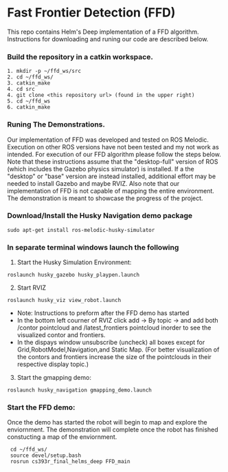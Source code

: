 # Fast Frontier Detection (FFD) 

This repo contains Helm's Deep implementation of a FFD algorithm. Instructions for downloading and runing our code are described below. 

### Build the repository in a catkin workspace.
```
1. mkdir -p ~/ffd_ws/src
2. cd ~/ffd_ws/
3. catkin_make
4. cd src
4. git clone <this repository url> (found in the upper right)
5. cd ~/ffd_ws
6. catkin_make
```
### Runing The Demonstrations. 

Our implementation of FFD was developed and tested on ROS Melodic. Execution on other ROS versions have not been tested and my not work as intended. For execution of our FFD algorithm please follow the steps below. Note that these instructions assume that the "desktop-full" version of ROS (which includes the Gazebo physics simulator) is installed. If a the "desktop" or "base" version are instead installed, additional effort may be needed to install Gazebo and maybe RVIZ. Also note that our implementation of FFD is not capable of mapping the entire environment. The demonstration is meant to showcase the progress of the project.
### Download/Install the Husky Navigation demo package
```
sudo apt-get install ros-melodic-husky-simulator
```
### In separate terminal windows launch the following

1. Start the Husky Simulation Environment:

```
roslaunch husky_gazebo husky_playpen.launch
```
2. Start RVIZ 

```
roslaunch husky_viz view_robot.launch
```
- Note: Instructions to preform after the FFD demo has started
- In the bottom left courner of RVIZ click add -> By topic ->  and add both /contor pointcloud and /latest_frontiers pointcloud inorder to see the visualized contor and frontiers. 
- In the dispays window unsubscribe (uncheck) all boxes except for Grid,RobotModel,Navigation,and Static Map. (For better visualization of the contors and frontiers increase the size of the pointclouds in their respective display topic.) 

3. Start the gmapping demo:
```
roslaunch husky_navigation gmapping_demo.launch
```   
### Start the FFD demo:
Once the demo has started the robot will begin to map and explore the enviornment. The demonstration will complete once the robot has finished constucting a map of the enviornment. 

```
 cd ~/ffd_ws/
 source devel/setup.bash
 rosrun cs393r_final_helms_deep FFD_main
```

